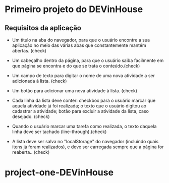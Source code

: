 # Primeiro projeto do DEVinHouse

## Requisitos da aplicação
* Um título na aba do navegador, para que o usuário encontre a sua aplicação no meio das várias abas que constantemente mantém abertas. (check)

* Um cabeçalho dentro da página, para que o usuário saiba facilmente em que página se encontra e do que se trata o conteúdo.(check)

* Um campo de texto para digitar o nome de uma nova atividade a ser adicionada à lista. (check)

* Um botão para adicionar uma nova atividade à lista. (check)

* Cada linha da lista deve conter: checkbox para o usuário marcar que aquela atividade já foi realizada; o texto que o usuário digitou ao cadastrar a atividade; botão para excluir a atividade da lista, caso desejado. (check)

* Quando o usuário marcar uma tarefa como realizada, o texto daquela linha deve ser tachado (line-through).(check)

* A lista deve ser salva no "localStorage" do navegador (incluindo quais itens já foram realizados), e deve ser carregada sempre que a página for reaberta.. (check)



# project-one-DEVinHouse
